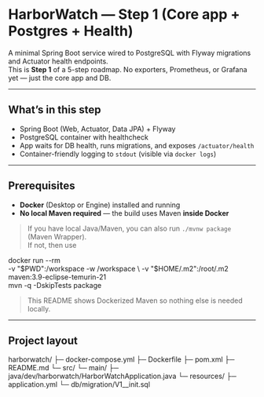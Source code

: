 # HarborWatch — Step 1 (Core app + Postgres + Health)

A minimal Spring Boot service wired to PostgreSQL with Flyway migrations and Actuator health endpoints.  
This is **Step 1** of a 5-step roadmap. No exporters, Prometheus, or Grafana yet — just the core app and DB.

---

## What’s in this step

- Spring Boot (Web, Actuator, Data JPA) + Flyway
- PostgreSQL container with healthcheck
- App waits for DB health, runs migrations, and exposes `/actuator/health`
- Container-friendly logging to `stdout` (visible via `docker logs`)

---

## Prerequisites

- **Docker** (Desktop or Engine) installed and running
- **No local Maven required** — the build uses Maven **inside Docker**

> If you have local Java/Maven, you can also run `./mvnw package` (Maven Wrapper).  
> If not, then use

docker run --rm \
  -v "$PWD":/workspace -w /workspace \
  -v "$HOME/.m2":/root/.m2 \
  maven:3.9-eclipse-temurin-21 \
  mvn -q -DskipTests package


> This README shows Dockerized Maven so nothing else is needed locally.

---

## Project layout

harborwatch/
├─ docker-compose.yml
├─ Dockerfile
├─ pom.xml
├─ README.md
└─ src/
└─ main/
├─ java/dev/harborwatch/HarborWatchApplication.java
└─ resources/
├─ application.yml
└─ db/migration/V1__init.sql